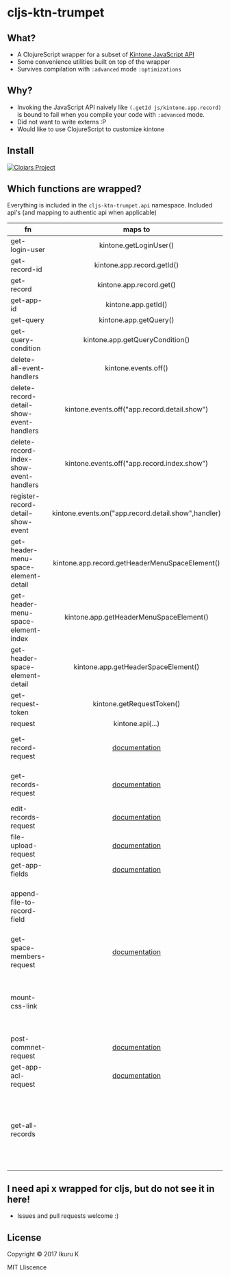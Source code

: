# cljs-ktn-trumpet

## What?
- A ClojureScript wrapper for a subset of [Kintone JavaScript API](https://developer.cybozu.io/hc/ja/articles/201941754)
- Some convenience utilities built on top of the wrapper
- Survives compilation with `:advanced` mode `:optimizations`

## Why?

- Invoking the JavaScript API naively like `(.getId js/kintone.app.record)` is bound to fail when you compile your code with `:advanced` mode.
- Did not want to write externs :P
- Would like to use ClojureScript to customize kintone

## Install

[![Clojars Project](https://img.shields.io/clojars/v/iku000888/cljs-ktn-trumpet.svg)](https://clojars.org/iku000888/cljs-ktn-trumpet)

## Which functions are wrapped?

Everything is included in the `cljs-ktn-trumpet.api` namespace.
Included api's (and mapping to authentic api when applicable)

| fn        | maps to          | Remarks                 |
| --------------- |:---------------:| -------------------- |
| get-login-user | kintone.getLoginUser() |         |
| get-record-id | kintone.app.record.getId() |  |
| get-record | kintone.app.record.get() ||
| get-app-id | kintone.app.getId() ||
| get-query | kintone.app.getQuery() ||
| get-query-condition | kintone.app.getQueryCondition() ||
| delete-all-event-handlers | kintone.events.off() ||
| delete-record-detail-show-event-handlers | kintone.events.off("app.record.detail.show") ||
| delete-record-index-show-event-handlers | kintone.events.off("app.record.index.show") ||
| register-record-detail-show-event | kintone.events.on("app.record.detail.show",handler)||
| get-header-menu-space-element-detail | kintone.app.record.getHeaderMenuSpaceElement()||
| get-header-menu-space-element-index | kintone.app.getHeaderMenuSpaceElement()||
| get-header-space-element-detail | kintone.app.getHeaderSpaceElement()||
| get-request-token | kintone.getRequestToken()||
| request | kintone.api(...)||
| get-record-request |[documentation](https://developer.cybozu.io/hc/ja/articles/202331474#step1)| wraps the request fn for convenience|
| get-records-request |[documentation](https://developer.cybozu.io/hc/ja/articles/202331474#step2)| wraps the request fn for convenience|
| edit-records-request |[documentation](https://developer.cybozu.io/hc/ja/articles/201941784)||
| file-upload-request |[documentation](https://developer.cybozu.io/hc/ja/articles/201941824)||
| get-app-fields|[documentation](https://developer.cybozu.io/hc/ja/articles/204783170)||
| append-file-to-record-field || Attach a file to a field without removing any previous files|
| get-space-members-request |[documentation](https://developer.cybozu.io/hc/ja/articles/202166220)||
| mount-css-link || Adds a link dom node for the external css url. Added for convenience|
| post-commnet-request |[documentation](https://developer.cybozu.io/hc/ja/articles/209732306)||
| get-app-acl-request |[documentation](https://developer.cybozu.io/hc/ja/articles/209732306)||
| get-all-records ||Can fetch more than 500 records. Error handler can be invoked multiple times|


## I need api x wrapped for cljs, but do not see it in here!
- Issues and pull requests welcome :)

## License

Copyright © 2017 Ikuru K

MIT Lliscence
